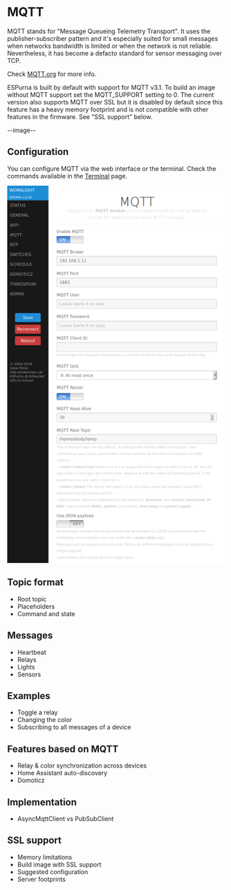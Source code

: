 # MQTT

MQTT stands for "Message Queueing Telemetry Transport". It uses the publisher-subscriber pattern and it's especially suited for small messages when networks bandwidth is limited or when the network is not reliable. Nevertheless, it has become a defacto standard for sensor messaging over TCP.

Check [MQTT.org](http://mqtt.org/) for more info.

ESPurna is built by default with support for MQTT v3.1. To build an image without MQTT support set the MQTT_SUPPORT setting to 0. The current version also supports MQTT over SSL but it is disabled by default since this feature has a heavy memory footprint and is not compatible with other features in the firmware. See "SSL support" below.

--image--

## Configuration

You can configure MQTT via the web interface or the terminal. Check the commands available in the [Terminal](Terminal) page.

![ESPurna UI MQTT](images/ui/espurna-ui-mqtt.png)

## Topic format

* Root topic
* Placeholders
* Command and state

## Messages

* Heartbeat
* Relays
* Lights
* Sensors

## Examples

* Toggle a relay
* Changing the color
* Subscribing to all messages of a device

## Features based on MQTT

* Relay & color synchronization across devices
* Home Assistant auto-discovery
* Domoticz

## Implementation

* AsyncMqttClient vs PubSubClient

## SSL support

* Memory limitations
* Build image with SSL support
* Suggested configuration
* Server footprints

